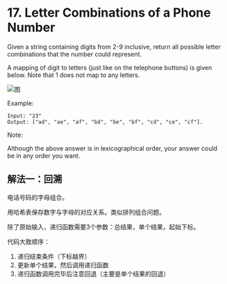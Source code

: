 # 17. Letter Combinations of a Phone Number

Given a string containing digits from 2-9 inclusive, return all possible letter combinations that the number could represent.

A mapping of digit to letters (just like on the telephone buttons) is given below. Note that 1 does not map to any letters.

![图](http://upload.wikimedia.org/wikipedia/commons/thumb/7/73/Telephone-keypad2.svg/200px-Telephone-keypad2.svg.png)

Example:
```
Input: "23"
Output: ["ad", "ae", "af", "bd", "be", "bf", "cd", "ce", "cf"].
```
Note:

Although the above answer is in lexicographical order, your answer could be in any order you want.

## 解法一：回溯

电话号码的字母组合。

用哈希表保存数字与字母的对应关系。类似排列组合问题。

除了原始输入，递归函数需要3个参数：总结果，单个结果，起始下标。

代码大致顺序：

1. 递归结束条件（下标越界）
2. 更新单个结果，然后调用递归函数
3. 递归函数调用完毕后注意回退（主要是单个结果的回退）


